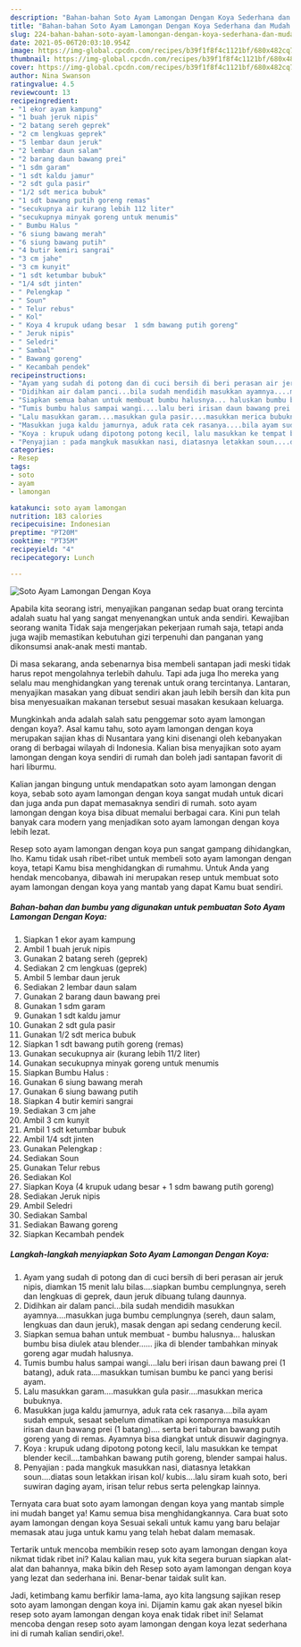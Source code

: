 ```yaml
---
description: "Bahan-bahan Soto Ayam Lamongan Dengan Koya Sederhana dan Mudah Dibuat"
title: "Bahan-bahan Soto Ayam Lamongan Dengan Koya Sederhana dan Mudah Dibuat"
slug: 224-bahan-bahan-soto-ayam-lamongan-dengan-koya-sederhana-dan-mudah-dibuat
date: 2021-05-06T20:03:10.954Z
image: https://img-global.cpcdn.com/recipes/b39f1f8f4c1121bf/680x482cq70/soto-ayam-lamongan-dengan-koya-foto-resep-utama.jpg
thumbnail: https://img-global.cpcdn.com/recipes/b39f1f8f4c1121bf/680x482cq70/soto-ayam-lamongan-dengan-koya-foto-resep-utama.jpg
cover: https://img-global.cpcdn.com/recipes/b39f1f8f4c1121bf/680x482cq70/soto-ayam-lamongan-dengan-koya-foto-resep-utama.jpg
author: Nina Swanson
ratingvalue: 4.5
reviewcount: 13
recipeingredient:
- "1 ekor ayam kampung"
- "1 buah jeruk nipis"
- "2 batang sereh geprek"
- "2 cm lengkuas geprek"
- "5 lembar daun jeruk"
- "2 lembar daun salam"
- "2 barang daun bawang prei"
- "1 sdm garam"
- "1 sdt kaldu jamur"
- "2 sdt gula pasir"
- "1/2 sdt merica bubuk"
- "1 sdt bawang putih goreng remas"
- "secukupnya air kurang lebih 112 liter"
- "secukupnya minyak goreng untuk menumis"
- " Bumbu Halus "
- "6 siung bawang merah"
- "6 siung bawang putih"
- "4 butir kemiri sangrai"
- "3 cm jahe"
- "3 cm kunyit"
- "1 sdt ketumbar bubuk"
- "1/4 sdt jinten"
- " Pelengkap "
- " Soun"
- " Telur rebus"
- " Kol"
- " Koya 4 krupuk udang besar  1 sdm bawang putih goreng"
- " Jeruk nipis"
- " Seledri"
- " Sambal"
- " Bawang goreng"
- " Kecambah pendek"
recipeinstructions:
- "Ayam yang sudah di potong dan di cuci bersih di beri perasan air jeruk nipis, diamkan 15 menit lalu bilas....siapkan bumbu cemplungnya, sereh dan lengkuas di geprek, daun jeruk dibuang tulang daunnya."
- "Didihkan air dalam panci...bila sudah mendidih masukkan ayamnya....masukkan juga bumbu cemplungnya (sereh, daun salam, lengkuas dan daun jeruk), masak dengan api sedang cenderung kecil."
- "Siapkan semua bahan untuk membuat bumbu halusnya... haluskan bumbu bisa diulek atau blender...... jika di blender tambahkan minyak goreng agar mudah halusnya."
- "Tumis bumbu halus sampai wangi....lalu beri irisan daun bawang prei (1 batang), aduk rata....masukkan tumisan bumbu ke panci yang berisi ayam."
- "Lalu masukkan garam....masukkan gula pasir....masukkan merica bubuknya."
- "Masukkan juga kaldu jamurnya, aduk rata cek rasanya....bila ayam sudah empuk, sesaat sebelum dimatikan api kompornya masukkan irisan daun bawang prei (1 batang).... serta beri taburan bawang putih goreng yang di remas. Ayamnya bisa diangkat untuk disuwir dagingnya."
- "Koya : krupuk udang dipotong potong kecil, lalu masukkan ke tempat blender kecil....tambahkan bawang putih goreng, blender sampai halus."
- "Penyajian : pada mangkuk masukkan nasi, diatasnya letakkan soun....diatas soun letakkan irisan kol/ kubis....lalu siram kuah soto, beri suwiran daging ayam, irisan telur rebus serta pelengkap lainnya."
categories:
- Resep
tags:
- soto
- ayam
- lamongan

katakunci: soto ayam lamongan 
nutrition: 183 calories
recipecuisine: Indonesian
preptime: "PT20M"
cooktime: "PT35M"
recipeyield: "4"
recipecategory: Lunch

---
```



![Soto Ayam Lamongan Dengan Koya](https://img-global.cpcdn.com/recipes/b39f1f8f4c1121bf/680x482cq70/soto-ayam-lamongan-dengan-koya-foto-resep-utama.jpg)

Apabila kita seorang istri, menyajikan panganan sedap buat orang tercinta adalah suatu hal yang sangat menyenangkan untuk anda sendiri. Kewajiban seorang  wanita Tidak saja mengerjakan pekerjaan rumah saja, tetapi anda juga wajib memastikan kebutuhan gizi terpenuhi dan panganan yang dikonsumsi anak-anak mesti mantab.

Di masa  sekarang, anda sebenarnya bisa membeli santapan jadi meski tidak harus repot mengolahnya terlebih dahulu. Tapi ada juga lho mereka yang selalu mau menghidangkan yang terenak untuk orang tercintanya. Lantaran, menyajikan masakan yang dibuat sendiri akan jauh lebih bersih dan kita pun bisa menyesuaikan makanan tersebut sesuai masakan kesukaan keluarga. 



Mungkinkah anda adalah salah satu penggemar soto ayam lamongan dengan koya?. Asal kamu tahu, soto ayam lamongan dengan koya merupakan sajian khas di Nusantara yang kini disenangi oleh kebanyakan orang di berbagai wilayah di Indonesia. Kalian bisa menyajikan soto ayam lamongan dengan koya sendiri di rumah dan boleh jadi santapan favorit di hari liburmu.

Kalian jangan bingung untuk mendapatkan soto ayam lamongan dengan koya, sebab soto ayam lamongan dengan koya sangat mudah untuk dicari dan juga anda pun dapat memasaknya sendiri di rumah. soto ayam lamongan dengan koya bisa dibuat memalui berbagai cara. Kini pun telah banyak cara modern yang menjadikan soto ayam lamongan dengan koya lebih lezat.

Resep soto ayam lamongan dengan koya pun sangat gampang dihidangkan, lho. Kamu tidak usah ribet-ribet untuk membeli soto ayam lamongan dengan koya, tetapi Kamu bisa menghidangkan di rumahmu. Untuk Anda yang hendak mencobanya, dibawah ini merupakan resep untuk membuat soto ayam lamongan dengan koya yang mantab yang dapat Kamu buat sendiri.

<!--inarticleads1-->

##### Bahan-bahan dan bumbu yang digunakan untuk pembuatan Soto Ayam Lamongan Dengan Koya:

1. Siapkan 1 ekor ayam kampung
1. Ambil 1 buah jeruk nipis
1. Gunakan 2 batang sereh (geprek)
1. Sediakan 2 cm lengkuas (geprek)
1. Ambil 5 lembar daun jeruk
1. Sediakan 2 lembar daun salam
1. Gunakan 2 barang daun bawang prei
1. Gunakan 1 sdm garam
1. Gunakan 1 sdt kaldu jamur
1. Gunakan 2 sdt gula pasir
1. Gunakan 1/2 sdt merica bubuk
1. Siapkan 1 sdt bawang putih goreng (remas)
1. Gunakan secukupnya air (kurang lebih 11/2 liter)
1. Gunakan secukupnya minyak goreng untuk menumis
1. Siapkan  Bumbu Halus :
1. Gunakan 6 siung bawang merah
1. Gunakan 6 siung bawang putih
1. Siapkan 4 butir kemiri sangrai
1. Sediakan 3 cm jahe
1. Ambil 3 cm kunyit
1. Ambil 1 sdt ketumbar bubuk
1. Ambil 1/4 sdt jinten
1. Gunakan  Pelengkap :
1. Sediakan  Soun
1. Gunakan  Telur rebus
1. Sediakan  Kol
1. Siapkan  Koya (4 krupuk udang besar + 1 sdm bawang putih goreng)
1. Sediakan  Jeruk nipis
1. Ambil  Seledri
1. Sediakan  Sambal
1. Sediakan  Bawang goreng
1. Siapkan  Kecambah pendek




<!--inarticleads2-->

##### Langkah-langkah menyiapkan Soto Ayam Lamongan Dengan Koya:

1. Ayam yang sudah di potong dan di cuci bersih di beri perasan air jeruk nipis, diamkan 15 menit lalu bilas....siapkan bumbu cemplungnya, sereh dan lengkuas di geprek, daun jeruk dibuang tulang daunnya.
1. Didihkan air dalam panci...bila sudah mendidih masukkan ayamnya....masukkan juga bumbu cemplungnya (sereh, daun salam, lengkuas dan daun jeruk), masak dengan api sedang cenderung kecil.
1. Siapkan semua bahan untuk membuat - bumbu halusnya... haluskan bumbu bisa diulek atau blender...... jika di blender tambahkan minyak goreng agar mudah halusnya.
1. Tumis bumbu halus sampai wangi....lalu beri irisan daun bawang prei (1 batang), aduk rata....masukkan tumisan bumbu ke panci yang berisi ayam.
1. Lalu masukkan garam....masukkan gula pasir....masukkan merica bubuknya.
1. Masukkan juga kaldu jamurnya, aduk rata cek rasanya....bila ayam sudah empuk, sesaat sebelum dimatikan api kompornya masukkan irisan daun bawang prei (1 batang).... serta beri taburan bawang putih goreng yang di remas. Ayamnya bisa diangkat untuk disuwir dagingnya.
1. Koya : krupuk udang dipotong potong kecil, lalu masukkan ke tempat blender kecil....tambahkan bawang putih goreng, blender sampai halus.
1. Penyajian : pada mangkuk masukkan nasi, diatasnya letakkan soun....diatas soun letakkan irisan kol/ kubis....lalu siram kuah soto, beri suwiran daging ayam, irisan telur rebus serta pelengkap lainnya.




Ternyata cara buat soto ayam lamongan dengan koya yang mantab simple ini mudah banget ya! Kamu semua bisa menghidangkannya. Cara buat soto ayam lamongan dengan koya Sesuai sekali untuk kamu yang baru belajar memasak atau juga untuk kamu yang telah hebat dalam memasak.

Tertarik untuk mencoba membikin resep soto ayam lamongan dengan koya nikmat tidak ribet ini? Kalau kalian mau, yuk kita segera buruan siapkan alat-alat dan bahannya, maka bikin deh Resep soto ayam lamongan dengan koya yang lezat dan sederhana ini. Benar-benar taidak sulit kan. 

Jadi, ketimbang kamu berfikir lama-lama, ayo kita langsung sajikan resep soto ayam lamongan dengan koya ini. Dijamin kamu gak akan nyesel bikin resep soto ayam lamongan dengan koya enak tidak ribet ini! Selamat mencoba dengan resep soto ayam lamongan dengan koya lezat sederhana ini di rumah kalian sendiri,oke!.

